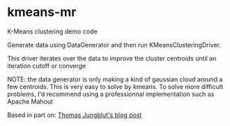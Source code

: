 kmeans-mr
=========

 K-Means clustering demo code
 
 Generate data using DataGenerator and then run KMeansClusteringDriver.
 
 This driver iterates over the data to improve the cluster centroids until an
 iteration cutoff or converge
  
 NOTE: the data generator is only making a kind of gaussian cloud around a few
 centroids. This is very easy to solve by kmeans. To solve more difficult
 problems, I'd recommend using a professionnal implementation such as Apache
 Mahout
  
 Based in part on: <a href="http://codingwiththomas.blogspot.ca/2011/05/k-means-clustering-with-mapreduce.html">Thomas Jungblut's blog post</a>
 